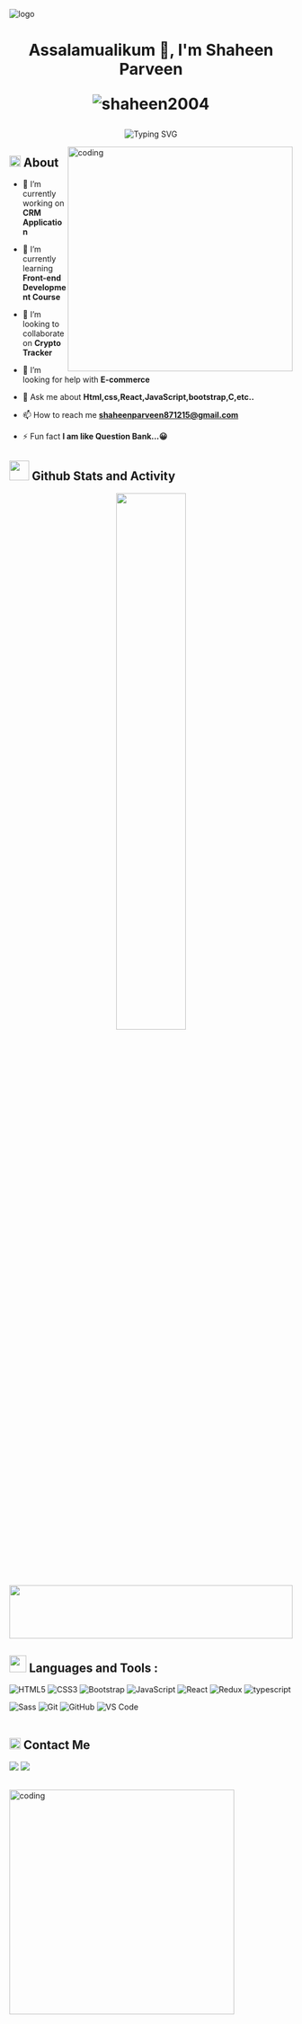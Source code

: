 ![logo](https://t4.ftcdn.net/jpg/04/63/02/53/360_F_463025395_cbELweZtUMu0xg9Mb2sx3hNujIkXI12w.jpg)

<h1 align="center">Assalamualikum 👋, I'm Shaheen Parveen <p> <img src="https://komarev.com/ghpvc/?username=shaheen2004&label=Profile%20views&color=0e75b6&style=flat" alt="shaheen2004" /> </p>
</h1>
<p align="center">
  <img src="https://readme-typing-svg.demolab.com?font=Kalam&weight=700&pause=1000&color=2196F3&center=true&width=435&lines=Front-End+Web+Developer+ (React .JS);Always+Learning+New+Things!" alt="Typing SVG" />
</p>

<img align="right" alt="coding" width="400" src="https://github-production-user-asset-6210df.s3.amazonaws.com/105577116/253006566-5d71c25d-d5c0-44a9-b05f-eb0bb4afd785.png">


<h2><img src = "https://icons.veryicon.com/png/o/weather/yochie-icons/me-8.png" width ="20"> About</h2>

- 🔭 I’m currently working on **CRM Application**

- 🌱 I’m currently learning **Front-end Development Course**

- 👯 I’m looking to collaborate on **Crypto Tracker**

- 🤝 I’m looking for help with **E-commerce**

- 💬 Ask me about **Html,css,React,JavaScript,bootstrap,C,etc..**

- 📫 How to reach me **shaheenparveen871215@gmail.com**

- ⚡ Fun fact **I am like Question Bank...😀**

<h2><img src = "https://media.giphy.com/media/iY8CRBdQXODJSCERIr/giphy.gif" width ="35"> Github Stats and Activity</h2>

<p align="center">      
<a href="https://github.com/SHAHEEN2004">
<img width="49.5%" src="https://github-readme-streak-stats.herokuapp.com/?user=SHAHEEN2004&theme=gruvbox&hide_border=true" />
</a>
</p>

<img src="https://github.com/Govindv7555/Govindv7555/blob/main/49e76e0596857673c5c80c85b84394c1.gif" width=100% height=95px>
<h2><img src = "https://media2.giphy.com/media/QssGEmpkyEOhBCb7e1/giphy.gif?cid=ecf05e47a0n3gi1bfqntqmob8g9aid1oyj2wr3ds3mg700bl&rid=giphy.gif" width ="30"> 
 Languages and Tools :</h2> 

 
![HTML5](https://img.shields.io/badge/-HTML5-%23E44D27?style=flat-square&logo=html5&logoColor=ffffff)
![CSS3](https://img.shields.io/badge/-CSS3-%231572B6?style=flat-square&logo=css3)
![Bootstrap](https://img.shields.io/badge/-Bootstrap-563D7C?style=flat-square&logo=Bootstrap)
![JavaScript](https://img.shields.io/badge/-JavaScript-black?style=flat-square&logo=javascript)
![React](https://img.shields.io/badge/-React-%23282C34?style=flat-square&logo=react)
![Redux](https://img.shields.io/badge/-redux-7348b6?style=flat-square&logo=redux&logoColor=ffffff)
![typescript](https://img.shields.io/badge/-typescript-2e72bc?style=flat-square&logo=typescript&logoColor=ffffff)
<!-- ![tailwind](https://img.shields.io/badge/-tailwindcss-15b4c1?style=flat-square&logo=tailwindcss&logoColor=ffffff) -->
![Sass](https://img.shields.io/badge/-Sass-%23CC6699?style=flat-square&logo=sass&logoColor=ffffff)
![Git](https://img.shields.io/badge/-Git-%23F05032?style=flat-square&logo=git&logoColor=%23ffffff)
![GitHub](https://img.shields.io/badge/-GitHub-181717?style=flat-square&logo=github)
![VS Code](http://img.shields.io/badge/-VS%20Code-007ACC?style=flat-square&logo=visual-studio-code&logoColor=ffffff)
<br/><br/>
<h2><img src="https://media.giphy.com/media/5WJ6SOKeNKrSzblU4R/giphy.gif" width=20> Contact Me</h2>
<a href="https://www.linkedin.com/in/shaheenparveen/" target="_blank"><img src="https://img.shields.io/badge/-Linked in-0077B5?style=for-the-badge&logo=Linkedin&logoColor=white"/></a>
<a href="mailto:shaheenparveen871215@gmail.com"><img  src="https://img.shields.io/badge/Gmail-D14836?style=for-the-badge&logo=gmail&logoColor=white"></a>
<br/><br/>
<p><img align="left" alt="coding" width="400" src="https://i.pinimg.com/originals/2e/94/62/2e9462cb6e812987c9c05491b61f887e.gif"></p>

